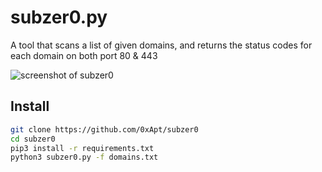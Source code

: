 # subzer0.py
A tool that scans a list of given domains, and returns the status codes for each domain on both port 80 &amp; 443

![screenshot of subzer0](https://i.gyazo.com/a2cf94596e7a9e3fb9d423b3518cc1ef.png)

## Install

```sh
git clone https://github.com/0xApt/subzer0
cd subzer0
pip3 install -r requirements.txt
python3 subzer0.py -f domains.txt
```
